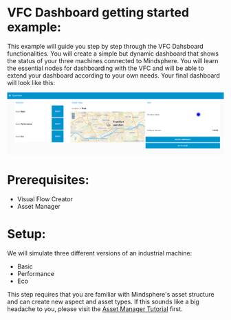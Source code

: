# VFC Dashboard getting started example:
This example will guide you step by step through the VFC Dahsboard functionalities. You will create a simple but dynamic dashboard that shows the status of your three machines connected to Mindsphere. You will learn the essential nodes for dashboarding with the VFC and will be able to extend your dashboard according to your own needs. Your final dashboard will look like this:

![dashboard_image](./doc/overview.png)

# Prerequisites:
- Visual Flow Creator
- Asset Manager

# Setup:
We will simulate three different versions of an industrial machine:
- Basic
- Performance
- Eco

This step requires that you are familiar with Mindsphere's asset structure and can create new aspect and asset types. If this sounds like a big headache to you, please visit the [Asset Manager Tutorial](https://siemens.mindsphere.io/en/docs/tutorials/asset-manager) first.
